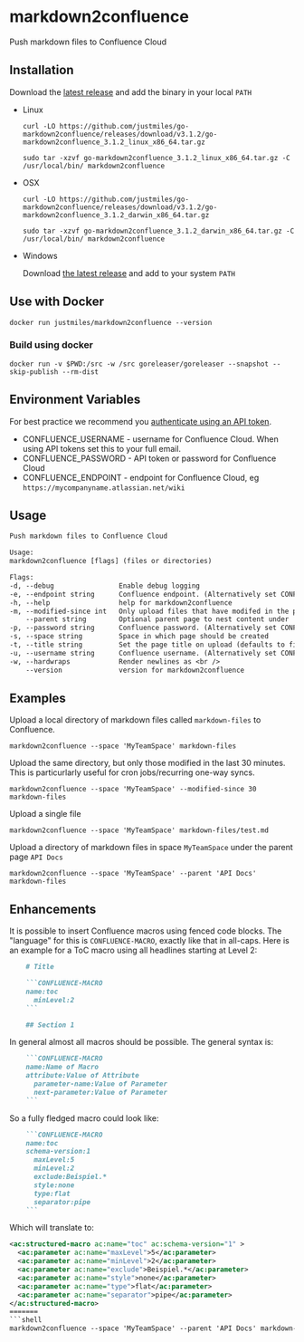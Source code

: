 # markdown2confluence

Push markdown files to Confluence Cloud

## Installation

Download the [latest
release](https://github.com/justmiles/go-markdown2confluence/releases)
and add the binary in your local `PATH`

- Linux

  ```shell
  curl -LO https://github.com/justmiles/go-markdown2confluence/releases/download/v3.1.2/go-markdown2confluence_3.1.2_linux_x86_64.tar.gz
  
  sudo tar -xzvf go-markdown2confluence_3.1.2_linux_x86_64.tar.gz -C /usr/local/bin/ markdown2confluence
  ```

- OSX

  ```shell
  curl -LO https://github.com/justmiles/go-markdown2confluence/releases/download/v3.1.2/go-markdown2confluence_3.1.2_darwin_x86_64.tar.gz
  
  sudo tar -xzvf go-markdown2confluence_3.1.2_darwin_x86_64.tar.gz -C /usr/local/bin/ markdown2confluence
  ```

- Windows
  
  Download [the latest release](https://github.com/justmiles/go-markdown2confluence/releases/download/v3.1.2/go-markdown2confluence_3.1.2_windows_x86_64.tar.gz) and add to your system `PATH`

## Use with Docker

```shell
docker run justmiles/markdown2confluence --version
```

### Build using docker

```shell
docker run -v $PWD:/src -w /src goreleaser/goreleaser --snapshot --skip-publish --rm-dist
```

## Environment Variables

For best practice we recommend you [authenticate using an API token](https://id.atlassian.com/manage/api-tokens).

- CONFLUENCE_USERNAME - username for Confluence Cloud. When using API tokens set this to your full email.
- CONFLUENCE_PASSWORD - API token or password for Confluence Cloud
- CONFLUENCE_ENDPOINT - endpoint for Confluence Cloud, eg `https://mycompanyname.atlassian.net/wiki`

## Usage

```txt
Push markdown files to Confluence Cloud

Usage:
markdown2confluence [flags] (files or directories)

Flags:
-d, --debug                Enable debug logging
-e, --endpoint string      Confluence endpoint. (Alternatively set CONFLUENCE_ENDPOINT environment variable) (default "https://mydomain.atlassian.net/wiki")
-h, --help                 help for markdown2confluence
-m, --modified-since int   Only upload files that have modifed in the past n minutes
    --parent string        Optional parent page to nest content under
-p, --password string      Confluence password. (Alternatively set CONFLUENCE_PASSWORD environment variable)
-s, --space string         Space in which page should be created
-t, --title string         Set the page title on upload (defaults to filename without extension)
-u, --username string      Confluence username. (Alternatively set CONFLUENCE_USERNAME environment variable)
-w, --hardwraps            Render newlines as <br />
    --version              version for markdown2confluence
```

## Examples

Upload a local directory of markdown files called `markdown-files` to Confluence.

```shell
markdown2confluence --space 'MyTeamSpace' markdown-files
```

Upload the same directory, but only those modified in the last 30 minutes. This is particurlarly useful for cron jobs/recurring one-way syncs.

```shell
markdown2confluence --space 'MyTeamSpace' --modified-since 30 markdown-files
```

Upload a single file

```shell
markdown2confluence --space 'MyTeamSpace' markdown-files/test.md
```

Upload a directory of markdown files in space `MyTeamSpace` under the parent page `API Docs`

```shell
markdown2confluence --space 'MyTeamSpace' --parent 'API Docs' markdown-files
```

## Enhancements

It is possible to insert Confluence macros using fenced code blocks.
The "language" for this is `CONFLUENCE-MACRO`, exactly like that in all-caps.
Here is an example for a ToC macro using all headlines starting at Level 2:

```markdown
    # Title

    ```CONFLUENCE-MACRO
    name:toc
      minLevel:2
    ```

    ## Section 1
```

In general almost all macros should be possible.
The general syntax is:

```markdown
    ```CONFLUENCE-MACRO
    name:Name of Macro
    attribute:Value of Attribute
      parameter-name:Value of Parameter
      next-parameter:Value of Parameter
    ```
```

So a fully fledged macro could look like:

```markdown
    ```CONFLUENCE-MACRO
    name:toc
    schema-version:1
      maxLevel:5
      minLevel:2
      exclude:Beispiel.*
      style:none
      type:flat
      separator:pipe
    ```
```

Which will translate to:

```XML
<ac:structured-macro ac:name="toc" ac:schema-version="1" >
  <ac:parameter ac:name="maxLevel">5</ac:parameter>
  <ac:parameter ac:name="minLevel">2</ac:parameter>
  <ac:parameter ac:name="exclude">Beispiel.*</ac:parameter>
  <ac:parameter ac:name="style">none</ac:parameter>
  <ac:parameter ac:name="type">flat</ac:parameter>
  <ac:parameter ac:name="separator">pipe</ac:parameter>
</ac:structured-macro>
=======
```shell
markdown2confluence --space 'MyTeamSpace' --parent 'API Docs' markdown-files
```
